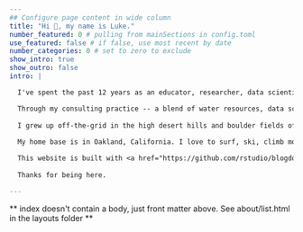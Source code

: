 ```yaml
---
## Configure page content in wide column
title: "Hi 👋, my name is Luke."
number_featured: 0 # pulling from mainSections in config.toml
use_featured: false # if false, use most recent by date
number_categories: 0 # set to zero to exclude
show_intro: true
show_outro: false
intro: |

  I've spent the past 12 years as an educator, researcher, data scientist, and project/product manager. Currently, I scope and manage the delivery of data science and software projects/products at <a href="https://www.linkedin.com/in/lukesalvato/" target="_blank">UC Davis</a>. In addition, I co-founded the <a href="https://www.waterdatalab.com" target="_blank">Water Data Lab</a>, helped create <a href="https://www.r4wrds.com" target="_blank">R for Water Resources Data Science</a>, and occasionally [write](/blog).  

  Through my consulting practice -- a blend of water resources, data science, and technology -- I've developed <a href="https://iopscience.iop.org/article/10.1088/1748-9326/ab6f10" target="_blank">models</a> that predict where wells will go dry during drought and <a href="https://www.gspdrywells.com/" target="_blank">web applications</a> to communicate findings, automated reports of California municipal <a href="https://www.calwaterquality.com" target="_blank">water quality</a>, and the nation's largest publicly-accessible spatial database of <a href="https://github.com/SimpleLab-Inc/wsb" target="_blank">water system spatial boundaries</a>.  
  
  I grew up off-the-grid in the high desert hills and boulder fields of Southern California and moved to Berkeley for college where I studied Biology and Conflict Resolution. Then, I spent 3 unforgettable years in educational nonprofits in Yosemite, the Marin Headlands, and the Santa Cruz mountains. During summers, I led trips in Thailand for National Geographic. For the next 5 years during my PhD,  I built 3D, physics-based and statistical models of subsurface groundwater flow and contaminant transport, supported by the National Science Foundation, the US Department of Energy, NASA, and Microsoft. I then helped develop groundwater sustainability plans in California, which entailed coordination of diverse stakeholder groups, technical project management, IoT monitoring, and mathematical modeling. Now, I consult for energy and water utilities, startups, and environmental nonprofits at the intersection of resource management, data governance, and technology.  
  
  My home base is in Oakland, California. I love to surf, ski, climb mountains, read and learn new things, play guitar, and cook.  

  This website is built with <a href="https://github.com/rstudio/blogdown" target="_blank">blogdown</a> and <a href="https://gohugo.io/" target="_blank">Hugo</a>, and deployed using <a href="https://www.netlify.com/" target="_blank">Netlify</a>. My blog posts are released under a <a href="https://creativecommons.org/licenses/by-sa/4.0/" target="_blank">Creative Commons Attribution-ShareAlike 4.0 International License</a>. 
    
  Thanks for being here.  

---
```


** index doesn't contain a body, just front matter above.
See about/list.html in the layouts folder **